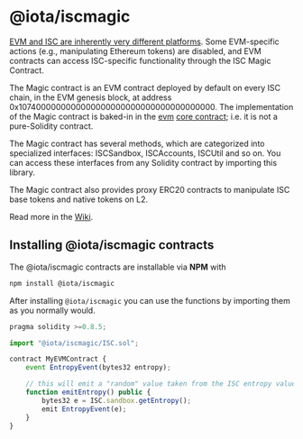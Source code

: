 # @iota/iscmagic

[EVM and ISC are inherently very different platforms](https://wiki.iota.org/shimmer/smart-contracts/guide/evm/compatibility/). Some EVM-specific actions (e.g., manipulating Ethereum tokens) are disabled, and EVM contracts can access ISC-specific functionality through the ISC Magic Contract.

The Magic contract is an EVM contract deployed by default on every ISC chain, in the EVM genesis block, at address 0x1074000000000000000000000000000000000000. The implementation of the Magic contract is baked-in in the [evm](https://wiki.iota.org/shimmer/smart-contracts/guide/core_concepts/core_contracts/evm/) [core contract](https://wiki.iota.org/shimmer/smart-contracts/guide/core_concepts/core_contracts/overview/); i.e. it is not a pure-Solidity contract.

The Magic contract has several methods, which are categorized into specialized interfaces: ISCSandbox, ISCAccounts, ISCUtil and so on. You can access these interfaces from any Solidity contract by importing this library.

The Magic contract also provides proxy ERC20 contracts to manipulate ISC base tokens and native tokens on L2.

Read more in the [Wiki](https://wiki.iota.org/shimmer/smart-contracts/guide/evm/magic/).

## Installing @iota/iscmagic contracts

The @iota/iscmagic contracts are installable via __NPM__ with 

```bash
npm install @iota/iscmagic
```

After installing `@iota/iscmagic` you can use the functions by importing them as you normally would.

```ts
pragma solidity >=0.8.5;

import "@iota/iscmagic/ISC.sol";

contract MyEVMContract {
    event EntropyEvent(bytes32 entropy);

    // this will emit a "random" value taken from the ISC entropy value
    function emitEntropy() public {
        bytes32 e = ISC.sandbox.getEntropy();
        emit EntropyEvent(e);
    }
}

```
